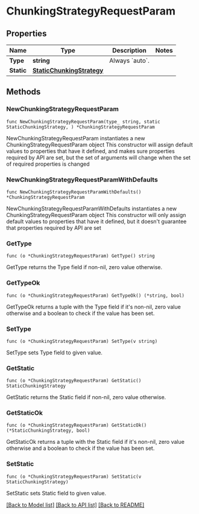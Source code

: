 # ChunkingStrategyRequestParam

## Properties

Name | Type | Description | Notes
------------ | ------------- | ------------- | -------------
**Type** | **string** | Always &#x60;auto&#x60;. | 
**Static** | [**StaticChunkingStrategy**](StaticChunkingStrategy.md) |  | 

## Methods

### NewChunkingStrategyRequestParam

`func NewChunkingStrategyRequestParam(type_ string, static StaticChunkingStrategy, ) *ChunkingStrategyRequestParam`

NewChunkingStrategyRequestParam instantiates a new ChunkingStrategyRequestParam object
This constructor will assign default values to properties that have it defined,
and makes sure properties required by API are set, but the set of arguments
will change when the set of required properties is changed

### NewChunkingStrategyRequestParamWithDefaults

`func NewChunkingStrategyRequestParamWithDefaults() *ChunkingStrategyRequestParam`

NewChunkingStrategyRequestParamWithDefaults instantiates a new ChunkingStrategyRequestParam object
This constructor will only assign default values to properties that have it defined,
but it doesn't guarantee that properties required by API are set

### GetType

`func (o *ChunkingStrategyRequestParam) GetType() string`

GetType returns the Type field if non-nil, zero value otherwise.

### GetTypeOk

`func (o *ChunkingStrategyRequestParam) GetTypeOk() (*string, bool)`

GetTypeOk returns a tuple with the Type field if it's non-nil, zero value otherwise
and a boolean to check if the value has been set.

### SetType

`func (o *ChunkingStrategyRequestParam) SetType(v string)`

SetType sets Type field to given value.


### GetStatic

`func (o *ChunkingStrategyRequestParam) GetStatic() StaticChunkingStrategy`

GetStatic returns the Static field if non-nil, zero value otherwise.

### GetStaticOk

`func (o *ChunkingStrategyRequestParam) GetStaticOk() (*StaticChunkingStrategy, bool)`

GetStaticOk returns a tuple with the Static field if it's non-nil, zero value otherwise
and a boolean to check if the value has been set.

### SetStatic

`func (o *ChunkingStrategyRequestParam) SetStatic(v StaticChunkingStrategy)`

SetStatic sets Static field to given value.



[[Back to Model list]](../README.md#documentation-for-models) [[Back to API list]](../README.md#documentation-for-api-endpoints) [[Back to README]](../README.md)


